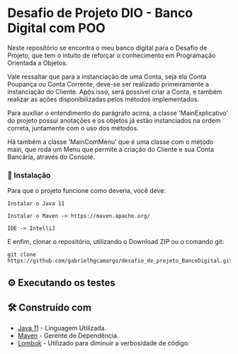 # Desafio de Projeto DIO - Banco Digital com POO


Neste repositório se encontra o meu banco digital para o Desafio de Projeto, que tem o intuito de reforçar o conhecimento em Programação Orientada a Objetos.



Vale ressaltar que para a instanciação de uma Conta, seja ela Conta Poupança ou Conta Corrente, deve-se ser realizado primeiramente a instanciação do Cliente. Após isso, será possível criar a Conta, e também realizar as ações disponibilizadas pelos métodos implementados.


Para auxiliar o entendimento do parágrafo acima, a classe 'MainExplicativo' do projeto possui anotações e os objetos já estão instanciados na ordem correta, juntamente com o uso dos métodos.


Há também a classe 'MainComMenu' que é uma classe com o método main, que roda um Menu que permite a criação do Cliente e sua Conta Bancária, através do Console.

### 🔧 Instalação

Para que o projeto funcione como deveria, você deve:

```
Instalar o Java 11 
```

```
Instalar o Maven -> https://maven.apache.org/
```

```
IDE -> IntelliJ
```

E enfim, clonar o repositório, utilizando o Download ZIP ou o comando git:

```
git clone https://github.com/gabrielhgcamargo/desafio_de_projeto_BancoDigital.git
```



## ⚙️ Executando os testes



## 🛠️ Construído com
* [Java 11](https://dev.java/) - Linguagem Utilizada.
* [Maven](https://maven.apache.org/) - Gerente de Dependência.
* [Lombok](https://projectlombok.org/) - Utilizado para diminuir a verbosidade de código.
